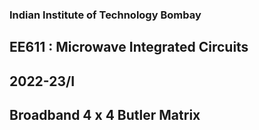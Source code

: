 ### Indian Institute of Technology Bombay
## EE611 : Microwave Integrated Circuits
## 2022-23/I
## Broadband 4 x 4 Butler Matrix
